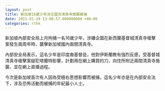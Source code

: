 ```yaml
---
layout: post
title: 新加坡16歲少年涉企圖向清真寺施襲被捕
date: 2021-01-28 13:00:57.000000000 +08:00
categories: rthk
---
```


新加坡內部安全局上月拘捕一名16歲少年，涉嫌企圖在新西蘭基督城清真寺槍擊案發生兩周年時，襲擊新加坡國內兩間清真寺。

內部安全局表示，這名少年是印度裔基督徒，他對伊斯蘭教有強烈反感，受基督城清真寺槍擊案疑犯塔蘭特影響，計劃用在網上購買的刀，向住所附近兩間清真寺施襲，並在網上直播過程。

今次是新加坡首次有人因為受極右思想影響而被捕，這名少年亦是在內部安全法下，涉及恐怖活動而被捕的年紀最小人士。
